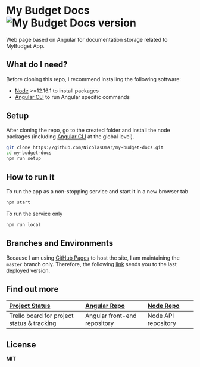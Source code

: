 # My Budget Docs ![My Budget Docs version](https://img.shields.io/github/package-json/v/nicolasomar/my-budget-docs?color=success&label=%20&style=flat-square)
Web page based on Angular for documentation storage related to MyBudget App.

## What do I need?
Before cloning this repo, I recommend installing the following software:
- [Node](https://nodejs.org/en/download/) >=12.16.1 to install packages
- [Angular CLI](https://cli.angular.io/) to run Angular specific commands

## Setup
After cloning the repo, go to the created folder and install the node packages (including [Angular CLI](https://cli.angular.io/) at the global level).
```sh
git clone https://github.com/NicolasOmar/my-budget-docs.git
cd my-budget-docs
npm run setup
```

## How to run it
To run the app as a non-stopping service and start it in a new browser tab
```sh
npm start
```
To run the service only
```sh
npm run local
```

## Branches and Environments
Because I am using [GitHub Pages](https://pages.github.com/) to host the site, I am maintaining the `master` branch only.
Therefore, the following [link](https://nicolasomar.github.io/my-budget-docs) sends you to the last deployed version.

## Find out more
| [Project Status](https://trello.com/b/R6Yn7vb0/mybudget) | [Angular Repo](https://github.com/NicolasOmar/my-budget-angular) | [Node Repo](https://github.com/NicolasOmar/my-budget-api) |
| :--- | :--- | :--- |
| Trello board for project status & tracking | Angular front-end repository | Node API repository

## License
**MIT**
